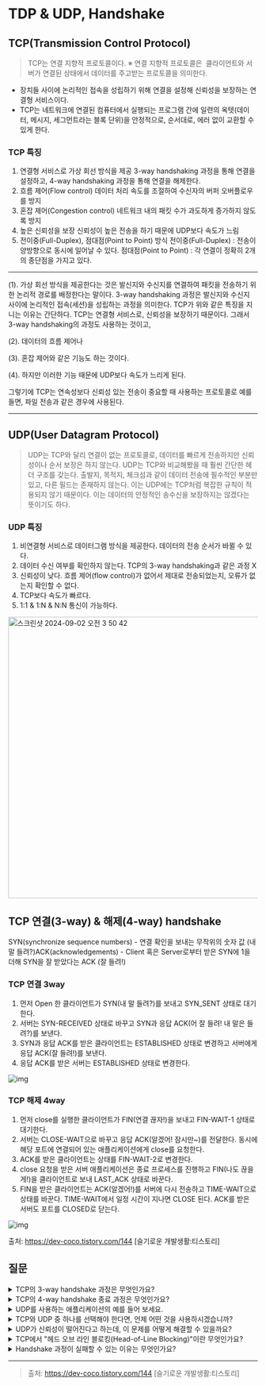 # TDP & UDP, Handshake

## TCP(Transmission Control Protocol)

> TCP는 연결 지향적 프로토콜이다.
※ 연결 지향적 프로토콜은  클라이언트와 서버가 연결된 상태에서 데이터를 주고받는 프로토콜을 의미한다.

- 장치들 사이에 논리적인 접속을 성립하기 위해 연결을 설정해 신뢰성을 보장하는 연결형 서비스이다.
- TCP는 네트워크에 연결된 컴퓨터에서 실행되는 프로그램 간에 일련의 옥텟(데이터, 메시지, 세그먼트라는 블록 단위)을 안정적으로, 순서대로, 에러 없이 교환할 수 있게 한다.

### TCP 특징

1. 연결형 서비스로 가상 회선 방식을 제공
3-way handshaking 과정을 통해 연결을 설정하고,
4-way handshaking 과정을 통해 연결을 해제한다.
2. 흐름 제어(Flow control)
데이터 처리 속도를 조절하여 수신자의 버퍼 오버플로우를 방지
3. 혼잡 제어(Congestion control)
네트워크 내의 패킷 수가 과도하게 증가하지 않도록 방지
4. 높은 신뢰성을 보장
신뢰성이 높은 전송을 하기 때문에 UDP보다 속도가 느림
5. 전이중(Full-Duplex), 점대점(Point to Point) 방식
전이중(Full-Duplex) : 전송이 양방향으로 동시에 일어날 수 있다.
점대점(Point to Point) : 각 연결이 정확히 2개의 종단점을 가지고 있다.

---
(1). 가상 회선 방식을 제공한다는 것은 발신지와 수신지를 연결하여 패킷을 전송하기 위한 논리적 경로를 배정한다는 말이다. 3-way handshaking 과정은 발신지와 수신지 사이에 논리적인 접속(세션)을 성립하는 과정을 의미한다. TCP가 위와 같은 특징을 지니는 이유는 간단하다. TCP는 연결형 서비스로, 신뢰성을 보장하기 때문이다.
그래서 3-way handshaking의 과정도 사용하는 것이고, 

(2). 데이터의 흐름 제어나 

(3). 혼잡 제어와 같은 기능도 하는 것이다.

(4). 하지만 이러한 기능 때문에 UDP보다 속도가 느리게 된다.

그렇기에 TCP는 연속성보다 신뢰성 있는 전송이 중요할 때 사용하는 프로토콜로 예를 들면, 파일 전송과 같은 경우에 사용된다.

---

## UDP(User Datagram Protocol)

> UDP는 TCP와 달리 연결이 없는 프로토콜로, 데이터를 빠르게 전송하지만 신뢰성이나 순서 보장은 하지 않는다.
> UDP는 TCP와 비교해봤을 때 훨씬 간단한 헤더 구조를 갖는다. 출발지, 목적지, 체크섬과 같이 데이터 전송에 필수적인 부분만 있고, 다른 필드는 존재하지 않는다. 이는 UDP에는 TCP처럼 복잡한 규칙이 적용되지 않기 때문이다. 이는 데이터의 안정적인 송수신을 보장하지는 않겠다는 뜻이기도 하다.
>
### UDP 특징

1. 비연결형 서비스로 데이터그램 방식을 제공한다.
데이터의 전송 순서가 바뀔 수 있다.
2. 데이터 수신 여부를 확인하지 않는다.
TCP의 3-way handshaking과 같은 과정 X
3. 신뢰성이 낮다.
흐름 제어(flow control)가 없어서 제대로 전송되었는지, 오류가 없는지 확인할 수 없다.
4. TCP보다 속도가 빠르다.
5. 1:1 & 1:N & N:N 통신이 가능하다.
  
<img width="567" alt="스크린샷 2024-09-02 오전 3 50 42" src="https://github.com/user-attachments/assets/028026b6-7753-477a-b4d1-39b74f4493ba">


   

## TCP 연결(3-way) & 해제(4-way) handshake

SYN(synchronize sequence numbers) - 연결 확인을 보내는 무작위의 숫자 값 (내 말 들려?)ACK(acknowledgements) - Client 혹은 Server로부터 받은 SYN에 1을 더해 SYN을 잘 받았다는 ACK (잘 들려!)

### TCP 연결 3way

1. 먼저 Open 한 클라이언트가 SYN(내 말 들려?)를 보내고 SYN_SENT 상태로 대기한다.
2. 서버는 SYN-RECEIVED 상태로 바꾸고 SYN과 응답 ACK(어 잘 들려! 내 말은 들려?)를 보낸다.
3. SYN과 응답 ACK를 받은 클라이언트는 ESTABLISHED 상태로 변경하고 서버에게 응답 ACK(잘 들려!)를 보낸다.
4. 응답 ACK를 받은 서버는 ESTABLISHED 상태로 변경한다.

![img](https://github.com/user-attachments/assets/b3140a46-42c4-4932-8072-3824f20b0140)

### TCP 해제 4way

1. 먼저 close를 실행한 클라이언트가 FIN(연결 끊자!)을 보내고 FIN-WAIT-1 상태로 대기한다.
2. 서버는 CLOSE-WAIT으로 바꾸고 응답 ACK(알겠어! 잠시만~)를 전달한다. 동시에 해당 포트에 연결되어 있는 애플리케이션에게 close를 요청한다.
3. ACK를 받은 클라이언트는 상태를 FIN-WAIT-2로 변경한다.
4. close 요청을 받은 서버 애플리케이션은 종료 프로세스를 진행하고 FIN(나도 끊을게!)을 클라이언트로 보내 LAST_ACK 상태로 바꾼다.
5. FIN을 받은 클라이언트는 ACK(알겠어!)를 서버에 다시 전송하고 TIME-WAIT으로 상태를 바꾼다.
TIME-WAIT에서 일정 시간이 지나면 CLOSE 된다. ACK를 받은 서버도 포트를 CLOSED로 닫는다.

![img](https://github.com/user-attachments/assets/f07c0709-9df7-4ac6-931f-01e0b471fd62)

출처: https://dev-coco.tistory.com/144 [슬기로운 개발생활:티스토리]

## 질문


<details>
<summary>TCP의 3-way handshake 과정은 무엇인가요?</summary>

- **SYN**: 클라이언트가 서버에 연결을 요청하는 패킷을 보냅니다.
- **SYN-ACK**: 서버는 요청을 수신하고, 클라이언트의 요청을 수락한다는 신호로 응답을 보냅니다.
- **ACK**: 클라이언트는 서버의 응답을 수락하고, 이를 확인하는 패킷을 보냅니다.
- 이 과정을 통해 클라이언트와 서버 간에 신뢰할 수 있는 연결이 설정됩니다.

</details>

<details>
<summary>TCP의 4-way handshake 종료 과정은 무엇인가요?</summary>

- **FIN**: 클라이언트가 서버에 연결을 종료하려고 요청하는 패킷을 보냅니다.
- **ACK**: 서버는 클라이언트의 FIN 패킷을 수락하고, 확인 응답을 보냅니다.
- **FIN**: 서버도 연결 종료를 요청하는 FIN 패킷을 클라이언트에게 보냅니다.
- **ACK**: 클라이언트는 서버의 FIN 패킷을 수락하고, 마지막으로 ACK 응답을 보냅니다.
- 이 과정을 통해 TCP 연결이 안전하게 종료됩니다.

</details>

<details>
<summary>UDP를 사용하는 애플리케이션의 예를 들어 보세요.</summary>

- **실시간 스트리밍**: 비디오 또는 오디오 스트리밍은 약간의 데이터 손실보다 지연이 적은 것이 더 중요합니다.
- **VoIP (Voice over IP)**: 음성 통화 중 약간의 패킷 손실은 통화 품질에 큰 영향을 미치지 않으며, 지연을 최소화하는 것이 중요합니다.
- **온라인 게임**: 빠른 반응이 중요한 FPS 게임이나 스포츠 게임에서는 UDP를 사용하여 지연 시간을 줄입니다.
- **DNS 쿼리**: 짧고 빠른 요청 응답이 필요하며, 패킷 손실 시 재요청을 보내는 것이 더 효율적입니다.

</details>

<details>
<summary>TCP와 UDP 중 하나를 선택해야 한다면, 언제 어떤 것을 사용하시겠습니까?</summary>

- **TCP를 사용할 때**:
  - 데이터의 신뢰성과 무결성이 중요한 경우.
  - 데이터가 순서대로 전송되어야 하는 경우.
  - 예: 파일 전송, 이메일, 웹 브라우징.

- **UDP를 사용할 때**:
  - 빠른 전송 속도가 필요하고, 약간의 데이터 손실이 허용되는 경우.
  - 네트워크 지연이 적어야 하는 실시간 애플리케이션.
  - 예: 비디오 스트리밍, 온라인 게임, VoIP.

</details>

<details>
<summary>UDP가 신뢰성이 떨어진다고 하는데, 이 문제를 어떻게 해결할 수 있을까요?</summary>

- **애플리케이션 레벨에서 신뢰성 추가**: UDP를 사용하는 애플리케이션이 자체적으로 오류 검출과 재전송 메커니즘을 구현할 수 있습니다.
- **FEC (Forward Error Correction)**: 패킷 손실 시 데이터 복구를 위한 추가적인 정보(오류 수정 코드)를 전송합니다.
- **패킷 순서 번호**: 각 패킷에 순서 번호를 부여하여 수신자가 패킷의 순서를 재구성할 수 있도록 합니다.
- **ACK/NAK 메커니즘**: 송신자는 수신자로부터 수신 확인(ACK)을 받아 패킷 전송 성공을 확인하고, 실패 시 재전송을 수행합니다.

</details>

<details>
<summary>TCP에서 "헤드 오브 라인 블로킹(Head-of-Line Blocking)"이란 무엇인가요?</summary>

- **헤드 오브 라인 블로킹**은 네트워크에서 앞쪽의 패킷이 지연되거나 손실될 때 뒤쪽의 패킷도 함께 지연되는 현상입니다.
- TCP는 순서 보장을 위해 순차적으로 패킷을 처리하므로, 앞의 패킷이 도착하지 않으면 뒤의 패킷이 도착해도 처리할 수 없습니다.
- 이 문제는 HTTP/2와 HTTP/3의 멀티플렉싱 및 독립적 스트림 처리로 해결되었습니다.

</details>

<details>
<summary>Handshake 과정이 실패할 수 있는 이유는 무엇인가요?</summary>

- 네트워크 연결 문제: 클라이언트와 서버 간에 네트워크 연결이 불안정하거나 차단된 경우.
- 방화벽 또는 보안 설정: 특정 포트나 프로토콜에 대한 접근이 제한된 경우.
- 서버 부하: 서버가 과부하 상태여서 새로운 연결 요청을 처리할 수 없는 경우.
- 잘못된 구성: 클라이언트 또는 서버가 올바르게 설정되지 않은 경우 (예: SSL/TLS 설정 문제).
- 시간 초과: 요청과 응답 사이의 지연이 너무 길어서 연결이 타임아웃되는 경우.

</details>

---

> 출처: https://dev-coco.tistory.com/144 [슬기로운 개발생활:티스토리]

